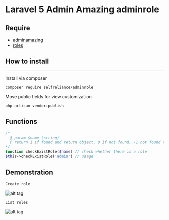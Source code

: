 Laravel 5 Admin Amazing adminrole
======================

## Require
- [adminamazing](https://github.com/selfrelianceme/adminamazing)
- [roles](https://github.com/selfrelianceme/fixroles)

## How to install
-----------------
Install via composer
```
composer require selfreliance/adminrole
```
Move public fields for view customization

```
php artisan vendor:publish
``` 

## Functions
```php
/* 
  @ param $name (string)
  @ return 1 if found and return object, 0 if not found, -1 not found table
*/
function checkExistRole($name) // check whether there is a role
$this->checkExistRole('admin') // usage
```
## Demonstration

```
Create role
```
![alt tag](https://i.imgur.com/Zkx1zL2.png)
```
List roles
```
![alt tag](https://i.imgur.com/XHDtaec.png)
